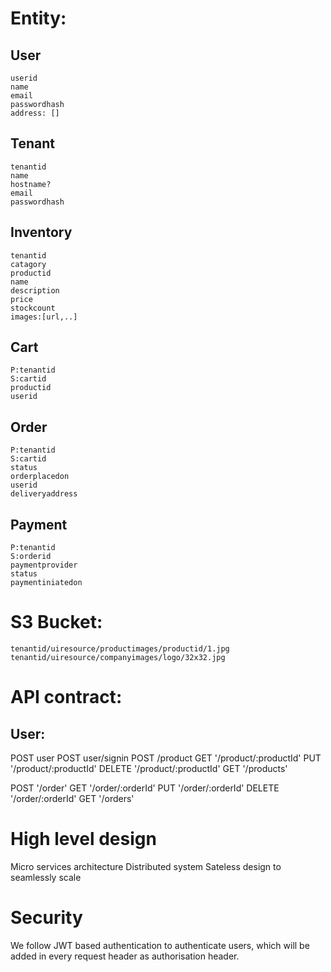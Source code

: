 # Entity:
## User
	userid
	name
	email
	passwordhash
	address: []
## Tenant
	tenantid
	name
	hostname?
	email
	passwordhash
## Inventory
	tenantid
	catagory
	productid
	name
	description
	price
	stockcount
	images:[url,..]
## Cart
	P:tenantid
	S:cartid
	productid
	userid
## Order
	P:tenantid
	S:cartid
	status
	orderplacedon
	userid
	deliveryaddress
	
## Payment
	P:tenantid
	S:orderid
	paymentprovider
	status
	paymentiniatedon

# S3 Bucket:
	tenantid/uiresource/productimages/productid/1.jpg
	tenantid/uiresource/companyimages/logo/32x32.jpg

# API contract:
## User:
POST user
POST user/signin
POST /product
GET '/product/:productId'
PUT '/product/:productId'
DELETE '/product/:productId'
GET '/products'

POST '/order'
GET '/order/:orderId'
PUT '/order/:orderId'
DELETE '/order/:orderId'
GET '/orders'

# High level design
Micro services architecture
Distributed system
Sateless design to seamlessly scale

# Security
We follow JWT based authentication to authenticate users, which will be added in every request header as authorisation header.



